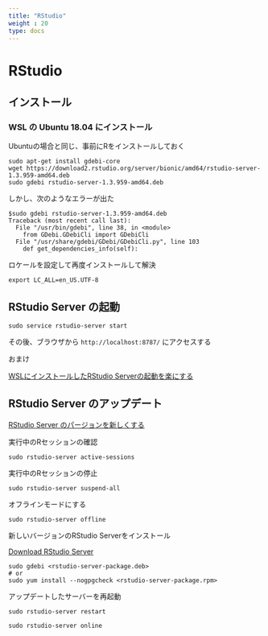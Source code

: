 ```yaml
---
title: "RStudio"
weight : 20
type: docs
---
```



# RStudio


## インストール


### WSL の Ubuntu 18.04 にインストール

Ubuntuの場合と同じ、事前にRをインストールしておく

```
sudo apt-get install gdebi-core
wget https://download2.rstudio.org/server/bionic/amd64/rstudio-server-1.3.959-amd64.deb
sudo gdebi rstudio-server-1.3.959-amd64.deb
```

しかし、次のようなエラーが出た


```
$sudo gdebi rstudio-server-1.3.959-amd64.deb
Traceback (most recent call last):
  File "/usr/bin/gdebi", line 38, in <module>
    from GDebi.GDebiCli import GDebiCli
  File "/usr/share/gdebi/GDebi/GDebiCli.py", line 103
    def get_dependencies_info(self):
```

ロケールを設定して再度インストールして解決

```
export LC_ALL=en_US.UTF-8
```




## RStudio Server の起動


```
sudo service rstudio-server start
```

その後、ブラウザから `http://localhost:8787/` にアクセスする


おまけ

[WSLにインストールしたRStudio Serverの起動を楽にする](https://qiita.com/t-yui/items/62eeb5ac39f5cd360118)


## RStudio Server のアップデート

[RStudio Server のパージョンを新しくする](https://support.rstudio.com/hc/en-us/articles/216079967-Upgrading-RStudio-Server)



実行中のRセッションの確認

```
sudo rstudio-server active-sessions
```

実行中のRセッションの停止

```
sudo rstudio-server suspend-all
```
オフラインモードにする

```
sudo rstudio-server offline
```

新しいバージョンのRStudio Serverをインストール

[Download RStudio Server](https://rstudio.com/products/rstudio/download-server/)

```
sudo gdebi <rstudio-server-package.deb>
# or
sudo yum install --nogpgcheck <rstudio-server-package.rpm>
```



アップデートしたサーバーを再起動

```
sudo rstudio-server restart
```


```
sudo rstudio-server online
```